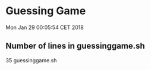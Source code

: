 # Guessing Game
Mon Jan 29 00:05:54 CET 2018
## Number of lines in guessinggame.sh
35 guessinggame.sh
